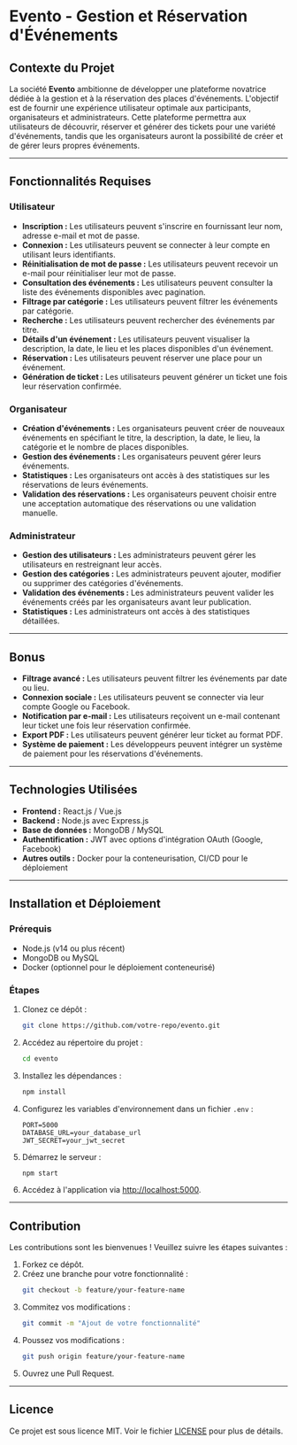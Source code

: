 # Evento - Gestion et Réservation d'Événements

## Contexte du Projet
La société **Evento** ambitionne de développer une plateforme novatrice dédiée à la gestion et à la réservation des places d'événements. L'objectif est de fournir une expérience utilisateur optimale aux participants, organisateurs et administrateurs. Cette plateforme permettra aux utilisateurs de découvrir, réserver et générer des tickets pour une variété d'événements, tandis que les organisateurs auront la possibilité de créer et de gérer leurs propres événements.

---

## Fonctionnalités Requises

### Utilisateur
- **Inscription :** Les utilisateurs peuvent s'inscrire en fournissant leur nom, adresse e-mail et mot de passe.
- **Connexion :** Les utilisateurs peuvent se connecter à leur compte en utilisant leurs identifiants.
- **Réinitialisation de mot de passe :** Les utilisateurs peuvent recevoir un e-mail pour réinitialiser leur mot de passe.
- **Consultation des événements :** Les utilisateurs peuvent consulter la liste des événements disponibles avec pagination.
- **Filtrage par catégorie :** Les utilisateurs peuvent filtrer les événements par catégorie.
- **Recherche :** Les utilisateurs peuvent rechercher des événements par titre.
- **Détails d'un événement :** Les utilisateurs peuvent visualiser la description, la date, le lieu et les places disponibles d'un événement.
- **Réservation :** Les utilisateurs peuvent réserver une place pour un événement.
- **Génération de ticket :** Les utilisateurs peuvent générer un ticket une fois leur réservation confirmée.

### Organisateur
- **Création d'événements :** Les organisateurs peuvent créer de nouveaux événements en spécifiant le titre, la description, la date, le lieu, la catégorie et le nombre de places disponibles.
- **Gestion des événements :** Les organisateurs peuvent gérer leurs événements.
- **Statistiques :** Les organisateurs ont accès à des statistiques sur les réservations de leurs événements.
- **Validation des réservations :** Les organisateurs peuvent choisir entre une acceptation automatique des réservations ou une validation manuelle.

### Administrateur
- **Gestion des utilisateurs :** Les administrateurs peuvent gérer les utilisateurs en restreignant leur accès.
- **Gestion des catégories :** Les administrateurs peuvent ajouter, modifier ou supprimer des catégories d'événements.
- **Validation des événements :** Les administrateurs peuvent valider les événements créés par les organisateurs avant leur publication.
- **Statistiques :** Les administrateurs ont accès à des statistiques détaillées.

---

## Bonus
- **Filtrage avancé :** Les utilisateurs peuvent filtrer les événements par date ou lieu.
- **Connexion sociale :** Les utilisateurs peuvent se connecter via leur compte Google ou Facebook.
- **Notification par e-mail :** Les utilisateurs reçoivent un e-mail contenant leur ticket une fois leur réservation confirmée.
- **Export PDF :** Les utilisateurs peuvent générer leur ticket au format PDF.
- **Système de paiement :** Les développeurs peuvent intégrer un système de paiement pour les réservations d'événements.

---

## Technologies Utilisées
- **Frontend :** React.js / Vue.js
- **Backend :** Node.js avec Express.js
- **Base de données :** MongoDB / MySQL
- **Authentification :** JWT avec options d'intégration OAuth (Google, Facebook)
- **Autres outils :** Docker pour la conteneurisation, CI/CD pour le déploiement

---

## Installation et Déploiement
### Prérequis
- Node.js (v14 ou plus récent)
- MongoDB ou MySQL
- Docker (optionnel pour le déploiement conteneurisé)

### Étapes
1. Clonez ce dépôt :
   ```bash
   git clone https://github.com/votre-repo/evento.git
   ```
2. Accédez au répertoire du projet :
   ```bash
   cd evento
   ```
3. Installez les dépendances :
   ```bash
   npm install
   ```
4. Configurez les variables d'environnement dans un fichier `.env` :
   ```env
   PORT=5000
   DATABASE_URL=your_database_url
   JWT_SECRET=your_jwt_secret
   ```
5. Démarrez le serveur :
   ```bash
   npm start
   ```
6. Accédez à l'application via [http://localhost:5000](http://localhost:5000).

---

## Contribution
Les contributions sont les bienvenues ! Veuillez suivre les étapes suivantes :
1. Forkez ce dépôt.
2. Créez une branche pour votre fonctionnalité :
   ```bash
   git checkout -b feature/your-feature-name
   ```
3. Commitez vos modifications :
   ```bash
   git commit -m "Ajout de votre fonctionnalité"
   ```
4. Poussez vos modifications :
   ```bash
   git push origin feature/your-feature-name
   ```
5. Ouvrez une Pull Request.

---

## Licence
Ce projet est sous licence MIT. Voir le fichier [LICENSE](LICENSE) pour plus de détails.
